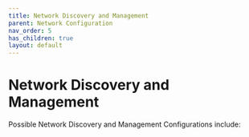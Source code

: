 ```yaml
---
title: Network Discovery and Management
parent: Network Configuration
nav_order: 5
has_children: true
layout: default
---
```


# Network Discovery and Management

Possible Network Discovery and Management Configurations include:
